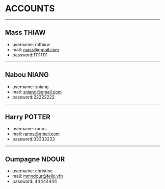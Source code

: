 # ACCOUNTS

***

## Mass THIAW

+ username: mthiaw
+ mail: mass@gmail.com
+ password:11111111

***

## Nabou NIANG

+ username: sniang
+ mail: sniang@gmail.com
+ password:22222222

***

## Harry POTTER

+ username: ranos
+ mail: ranos@gmail.com
+ password:33333333

***

## Oumpagne NDOUR

+ username: christine
+ mail: mmndour@felix.vfn
+ password: 44444444
